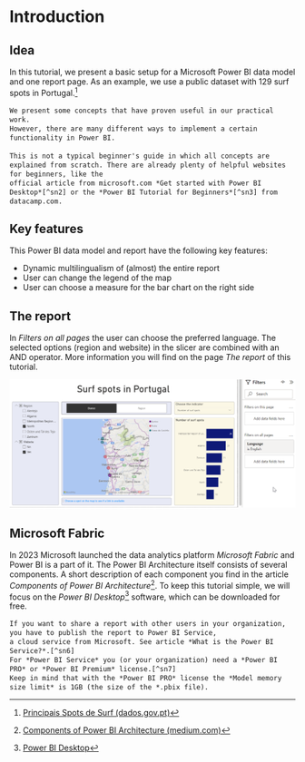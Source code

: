 # Introduction


## Idea

In this tutorial, we present a basic setup for a Microsoft Power BI data model and one report page. 
As an example, we use a public dataset with 129 surf spots in Portugal.[^sn1]


[^sn1]: [Principais Spots de Surf (dados.gov.pt)](https://dados.gov.pt/pt/datasets/principais-spots-de-surf-3/) 


```{note}
We present some concepts that have proven useful in our practical work. 
However, there are many different ways to implement a certain functionality in Power BI. 

This is not a typical beginner's guide in which all concepts are explained from scratch. There are already plenty of helpful websites for beginners, like the 
official article from microsoft.com *Get started with Power BI Desktop*[^sn2] or the *Power BI Tutorial for Beginners*[^sn3] from datacamp.com.
```

[^sn2]: [Get started with Power BI Desktop (microsoft.com)](https://learn.microsoft.com/en-us/power-bi/fundamentals/desktop-getting-started)
 
[^sn3]: [Power BI Tutorial for Beginners](https://www.datacamp.com/tutorial/tutorial-power-bi-for-beginners)


## Key features

This Power BI data model and report have the following key features:

 - Dynamic multilingualism of (almost) the entire report
 - User can change the legend of the map
 - User can choose a measure for the bar chart on the right side

 
## The report

In *Filters on all pages* the user can choose the preferred language. 
The selected options (region and website) in the slicer are combined with an AND operator. 
More information you will find on the page *The report* of this tutorial.

![Power BI Report](figures/powerbi-example-report.png)


## Microsoft Fabric
In 2023 Microsoft launched the data analytics platform *Microsoft Fabric* and Power BI is a part of it. 
The Power BI Architecture itself consists of several components. A short description of each component you find in the article
*Components of Power BI Architecture*[^sn4].
To keep this tutorial simple, we will focus on the *Power BI Desktop*[^sn5] software, which can be downloaded for free. 

```{note}
If you want to share a report with other users in your organization, you have to publish the report to Power BI Service, 
a cloud service from Microsoft. See article *What is the Power BI Service?*.[^sn6]
For *Power BI Service* you (or your organization) need a *Power BI PRO* or *Power BI Premium* license.[^sn7]
Keep in mind that with the *Power BI PRO* license the *Model memory size limit* is 1GB (the size of the *.pbix file).
```


[^sn4]: [Components of Power BI Architecture (medium.com)](https://medium.com/@theknowledgeacademy/components-of-power-bi-architecture-d12dd18acf41)

[^sn5]: [Power BI Desktop](https://powerbi.microsoft.com/en-us/desktop/)

[^sn6]: [What is the Power BI service?](https://learn.microsoft.com/en-us/power-bi/fundamentals/power-bi-service-overview)

[^sn7]: [Power BI pricing](https://powerbi.microsoft.com/en-us/pricing/)


 




